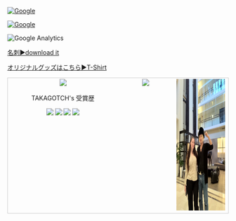 
<!--
![Front img](https://github.com/takagotch/takagotch/blob/master/v4mJFCT.jpg)
-->

<!--
[![TKVTV hommachi](http://img.youtube.com/vi/IRjnyZKCtH4/0.jpg)](https://www.youtube.com/watch?v=IRjnyZKCtH4 "TKVTV hommachi")
-->
[![Google](http://img.youtube.com/vi/_YUugB4IUl4/0.jpg)](https://www.youtube.com/watch?v=_YUugB4IUl4 "Google")

[![Google](http://img.youtube.com/vi/jwh6UGgiEdvO95OZ/0.jpg)](https://www.youtube.com/watch?v=jwh6UGgiEdvO95OZ "Google")

<!--
https://youtu.be/_YUugB4IUl4?si=jwh6UGgiEdvO95OZ
-->

<!-- html
<iframe width="560" height="315" src="https://www.youtube.com/embed/ZB5UmVijals" frameborder="0" allow="accelerometer; autoplay; clipboard-write; encrypted-media; gyroscope; picture-in-picture" allowfullscreen></iframe>
-->



![Google Analytics](https://www.google-analytics.com/collect?v=1&tid=UA-174694405-1&cid=555&t=pageview&ec=repo&ea=open&dp=%2F&dt=%2F)

[名刺▶download it](https://raw.githubusercontent.com/takagotch/takagotch/master/desktop/businesscard1.pdf)

[オリジナルグッズはこちら▶T-Shirt](https://takagotch.github.io/page63/shop/?fbclid=IwAR1_7pM4r0kSsRjjsXs0dcBYRsehRpjMbk6YYXcgiiC9iSCQgmMdQIFv-c4#/)












<!--
![Github stats](https://github-readme-stats.vercel.app/api?username=girisagar46&show_icons=true)![Profile views](https://gpvc.arturio.dev/girisagar46)  
<img src="https://wakatime.com/share/@girisagar46/9e2dcaec-ba40-4697-9a36-0e00e2aba570.svg" height="350px" width="450px">
--!>

<table style="border: 1px solid #CCC; border-collapse: collapse;">
  <tbody style="border: none;">
    <tr valign="top">
      <td width="50%" align="center" style="border: none;">
        <img height="300px" src="https://github-readme-stats.vercel.app/api?username=takagotch&show_icons=true">
        
        <p> TAKAGOTCH's 受賞歴 </p>
        <img src="https://github-profile-trophy.vercel.app/?username=takagotch">
        <img src="https://gpvc.arturio.dev/takagotch">
        <img src="https://badges.pufler.dev/years/takagotch">
        <img src="https://badges.pufler.dev/repos/takagotch">
      </td>
      
      <td width="25%" align="center" style="border: none;">
        <img height="300px" src="https://wakatime.com/share/@girisagar46/9e2dcaec-ba40-4697-9a36-0e00e2aba570.svg">
      </td>
      
      <td width="25%" align="center" style="border: none;">
        <img height="300px" src="https://github.com/takagotch/takagotch/blob/master/desktop/P_20231119_144845.jpg">
      </td>
      
      
    </tr>
  </tbody>
</table>



